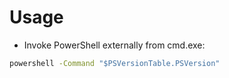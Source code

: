 # Usage

- Invoke PowerShell externally from cmd.exe:

```bat
powershell -Command "$PSVersionTable.PSVersion"
```